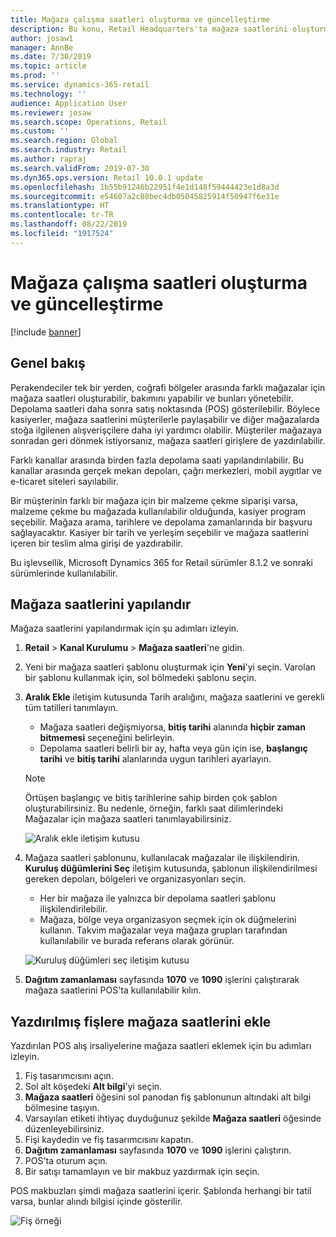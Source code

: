 ```yaml
---
title: Mağaza çalışma saatleri oluşturma ve güncelleştirme
description: Bu konu, Retail Headquarters'ta mağaza saatlerini oluşturmayı ve güncelleştirmeyi açıklar.
author: josaw1
manager: AnnBe
ms.date: 7/30/2019
ms.topic: article
ms.prod: ''
ms.service: dynamics-365-retail
ms.technology: ''
audience: Application User
ms.reviewer: josaw
ms.search.scope: Operations, Retail
ms.custom: ''
ms.search.region: Global
ms.search.industry: Retail
ms.author: rapraj
ms.search.validFrom: 2019-07-30
ms.dyn365.ops.version: Retail 10.0.1 update
ms.openlocfilehash: 1b55b91246b22951f4e1d148f59444423e1d8a3d
ms.sourcegitcommit: e54607a2c80bec4db05045825914f50947f6e31e
ms.translationtype: HT
ms.contentlocale: tr-TR
ms.lasthandoff: 08/22/2019
ms.locfileid: "1917524"
---
```

# <a name="create-and-update-store-hours"></a>Mağaza çalışma saatleri oluşturma ve güncelleştirme

[!include [banner](../../includes/banner.md)]

## <a name="overview"></a>Genel bakış

Perakendeciler tek bir yerden, coğrafi bölgeler arasında farklı mağazalar için mağaza saatleri oluşturabilir, bakımını yapabilir ve bunları yönetebilir. Depolama saatleri daha sonra satış noktasında (POS) gösterilebilir. Böylece kasiyerler, mağaza saatlerini müşterilerle paylaşabilir ve diğer mağazalarda stoğa ilgilenen alışverişçilere daha iyi yardımcı olabilir. Müşteriler mağazaya sonradan geri dönmek istiyorsanız, mağaza saatleri girişlere de yazdırılabilir.

Farklı kanallar arasında birden fazla depolama saati yapılandırılabilir. Bu kanallar arasında gerçek mekan depoları, çağrı merkezleri, mobil aygıtlar ve e-ticaret siteleri sayılabilir.

Bir müşterinin farklı bir mağaza için bir malzeme çekme siparişi varsa, malzeme çekme bu mağazada kullanılabilir olduğunda, kasiyer program seçebilir. Mağaza arama, tarihlere ve depolama zamanlarında bir başvuru sağlayacaktır. Kasiyer bir tarih ve yerleşim seçebilir ve mağaza saatlerini içeren bir teslim alma girişi de yazdırabilir.

Bu işlevsellik, Microsoft Dynamics 365 for Retail sürümler 8.1.2 ve sonraki sürümlerinde kullanılabilir.

## <a name="configure-store-hours"></a>Mağaza saatlerini yapılandır

Mağaza saatlerini yapılandırmak için şu adımları izleyin.

1. **Retail** \> **Kanal Kurulumu** \> **Mağaza saatleri**'ne gidin.
2. Yeni bir mağaza saatleri şablonu oluşturmak için **Yeni**'yi seçin. Varolan bir şablonu kullanmak için, sol bölmedeki şablonu seçin.
3. **Aralık Ekle** iletişim kutusunda Tarih aralığını, mağaza saatlerini ve gerekli tüm tatilleri tanımlayın.

    - Mağaza saatleri değişmiyorsa, **bitiş tarihi** alanında **hiçbir zaman bitmemesi** seçeneğini belirleyin.
    - Depolama saatleri belirli bir ay, hafta veya gün için ise, **başlangıç tarihi** ve **bitiş tarihi** alanlarında uygun tarihleri ayarlayın.

    > [!NOTE]
    > Örtüşen başlangıç ve bitiş tarihlerine sahip birden çok şablon oluşturabilirsiniz. Bu nedenle, örneğin, farklı saat dilimlerindeki Mağazalar için mağaza saatleri tanımlayabilirsiniz.

    ![Aralık ekle iletişim kutusu](../dev-itpro/media/Storehours1.png "Aralık ekle iletişim kutusu")

4. Mağaza saatleri şablonunu, kullanılacak mağazalar ile ilişkilendirin. **Kuruluş düğümlerini Seç** iletişim kutusunda, şablonun ilişkilendirilmesi gereken depoları, bölgeleri ve organizasyonları seçin.

    - Her bir mağaza ile yalnızca bir depolama saatleri şablonu ilişkilendirilebilir.
    - Mağaza, bölge veya organizasyon seçmek için ok düğmelerini kullanın. Takvim mağazalar veya mağaza grupları tarafından kullanılabilir ve burada referans olarak görünür.

    ![Kuruluş düğümleri seç iletişim kutusu](../dev-itpro/media/Storehours2.png "Kuruluş düğümleri seç iletişim kutusu")

5. **Dağıtım zamanlaması** sayfasında **1070** ve **1090** işlerini çalıştırarak mağaza saatlerini POS'ta kullanılabilir kılın.

## <a name="add-store-hours-to-printed-receipts"></a>Yazdırılmış fişlere mağaza saatlerini ekle

Yazdırılan POS alış irsaliyelerine mağaza saatleri eklemek için bu adımları izleyin.

1. Fiş tasarımcısını açın.
2. Sol alt köşedeki **Alt bilgi**'yi seçin.
3. **Mağaza saatleri** öğesini sol panodan fiş şablonunun altındaki alt bilgi bölmesine taşıyın.
4. Varsayılan etiketi ihtiyaç duyduğunuz şekilde **Mağaza saatleri** öğesinde düzenleyebilirsiniz.
5. Fişi kaydedin ve fiş tasarımcısını kapatın.
6. **Dağıtım zamanlaması** sayfasında **1070** ve **1090** işlerini çalıştırın.
7. POS'ta oturum açın.
8. Bir satışı tamamlayın ve bir makbuz yazdırmak için seçin.

POS makbuzları şimdi mağaza saatlerini içerir. Şablonda herhangi bir tatil varsa, bunlar alındı bilgisi içinde gösterilir.

![Fiş örneği](../dev-itpro/media/Storehours3.png "Fiş örneği")
